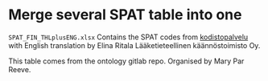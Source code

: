 Merge several SPAT table into one
================

`SPAT_FIN_THLplusENG.xlsx`
 Contains the SPAT codes from [kodistopalvelu](https://91.202.112.142/codeserver/pages/classification-view-page.xhtml?classificationKey=310&versionKey=387) with English translation by Elina Ritala Lääketieteellinen käännöstoimisto Oy.

 This table comes from the ontology gitlab repo. Organised by Mary Par Reeve.
